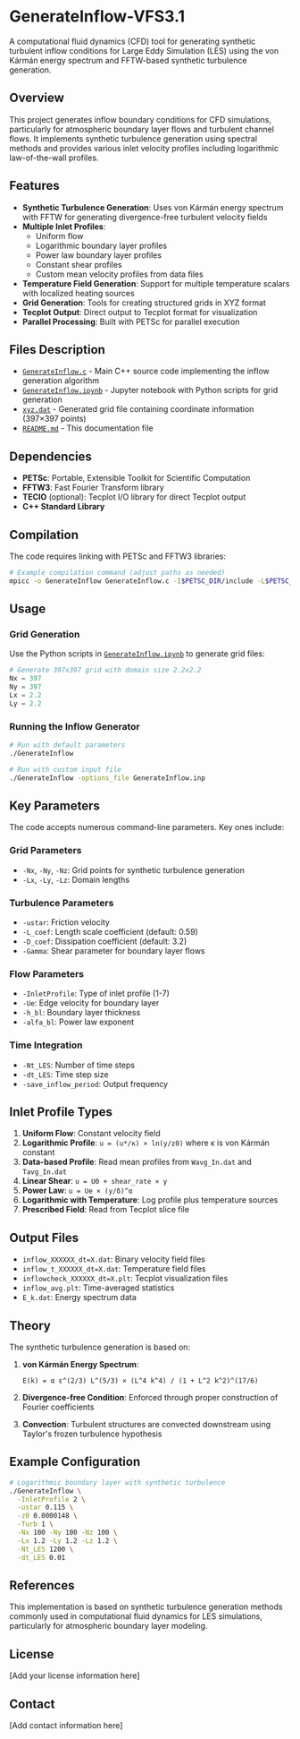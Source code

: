 # GenerateInflow-VFS3.1

A computational fluid dynamics (CFD) tool for generating synthetic turbulent inflow conditions for Large Eddy Simulation (LES) using the von Kármán energy spectrum and FFTW-based synthetic turbulence generation.

## Overview

This project generates inflow boundary conditions for CFD simulations, particularly for atmospheric boundary layer flows and turbulent channel flows. It implements synthetic turbulence generation using spectral methods and provides various inlet velocity profiles including logarithmic law-of-the-wall profiles.

## Features

- **Synthetic Turbulence Generation**: Uses von Kármán energy spectrum with FFTW for generating divergence-free turbulent velocity fields
- **Multiple Inlet Profiles**: 
  - Uniform flow
  - Logarithmic boundary layer profiles
  - Power law boundary layer profiles
  - Constant shear profiles
  - Custom mean velocity profiles from data files
- **Temperature Field Generation**: Support for multiple temperature scalars with localized heating sources
- **Grid Generation**: Tools for creating structured grids in XYZ format
- **Tecplot Output**: Direct output to Tecplot format for visualization
- **Parallel Processing**: Built with PETSc for parallel execution

## Files Description

- [`GenerateInflow.c`](GenerateInflow.c) - Main C++ source code implementing the inflow generation algorithm
- [`GenerateInflow.ipynb`](GenerateInflow.ipynb) - Jupyter notebook with Python scripts for grid generation
- [`xyz.dat`](xyz.dat) - Generated grid file containing coordinate information (397×397 points)
- [`README.md`](README.md) - This documentation file

## Dependencies

- **PETSc**: Portable, Extensible Toolkit for Scientific Computation
- **FFTW3**: Fast Fourier Transform library
- **TECIO** (optional): Tecplot I/O library for direct Tecplot output
- **C++ Standard Library**

## Compilation

The code requires linking with PETSc and FFTW3 libraries:

```bash
# Example compilation command (adjust paths as needed)
mpicc -o GenerateInflow GenerateInflow.c -I$PETSC_DIR/include -L$PETSC_DIR/lib -lpetsc -lfftw3 -lm
```

## Usage

### Grid Generation

Use the Python scripts in [`GenerateInflow.ipynb`](GenerateInflow.ipynb) to generate grid files:

```python
# Generate 397x397 grid with domain size 2.2x2.2
Nx = 397
Ny = 397  
Lx = 2.2
Ly = 2.2
```

### Running the Inflow Generator

```bash
# Run with default parameters
./GenerateInflow

# Run with custom input file
./GenerateInflow -options_file GenerateInflow.inp
```

## Key Parameters

The code accepts numerous command-line parameters. Key ones include:

### Grid Parameters
- `-Nx`, `-Ny`, `-Nz`: Grid points for synthetic turbulence generation
- `-Lx`, `-Ly`, `-Lz`: Domain lengths

### Turbulence Parameters
- `-ustar`: Friction velocity
- `-L_coef`: Length scale coefficient (default: 0.59)
- `-D_coef`: Dissipation coefficient (default: 3.2)
- `-Gamma`: Shear parameter for boundary layer flows

### Flow Parameters
- `-InletProfile`: Type of inlet profile (1-7)
- `-Ue`: Edge velocity for boundary layer
- `-h_bl`: Boundary layer thickness
- `-alfa_bl`: Power law exponent

### Time Integration
- `-Nt_LES`: Number of time steps
- `-dt_LES`: Time step size
- `-save_inflow_period`: Output frequency

## Inlet Profile Types

1. **Uniform Flow**: Constant velocity field
2. **Logarithmic Profile**: `u = (u*/κ) × ln(y/z0)` where κ is von Kármán constant
3. **Data-based Profile**: Read mean profiles from `Wavg_In.dat` and `Tavg_In.dat`
4. **Linear Shear**: `u = U0 + shear_rate × y`
5. **Power Law**: `u = Ue × (y/δ)^α`
6. **Logarithmic with Temperature**: Log profile plus temperature sources
7. **Prescribed Field**: Read from Tecplot slice file

## Output Files

- `inflow_XXXXXX_dt=X.dat`: Binary velocity field files
- `inflow_t_XXXXXX_dt=X.dat`: Temperature field files
- `inflowcheck_XXXXXX_dt=X.plt`: Tecplot visualization files
- `inflow_avg.plt`: Time-averaged statistics
- `E_k.dat`: Energy spectrum data

## Theory

The synthetic turbulence generation is based on:

1. **von Kármán Energy Spectrum**: 
   ```
   E(k) = α ε^(2/3) L^(5/3) × (L^4 k^4) / (1 + L^2 k^2)^(17/6)
   ```

2. **Divergence-free Condition**: Enforced through proper construction of Fourier coefficients

3. **Convection**: Turbulent structures are convected downstream using Taylor's frozen turbulence hypothesis

## Example Configuration

```bash
# Logarithmic boundary layer with synthetic turbulence
./GenerateInflow \
  -InletProfile 2 \
  -ustar 0.115 \
  -z0 0.0000148 \
  -Turb 1 \
  -Nx 100 -Ny 100 -Nz 100 \
  -Lx 1.2 -Ly 1.2 -Lz 1.2 \
  -Nt_LES 1200 \
  -dt_LES 0.01
```

## References

This implementation is based on synthetic turbulence generation methods commonly used in computational fluid dynamics for LES simulations, particularly for atmospheric boundary layer modeling.

## License

[Add your license information here]

## Contact

[Add contact information here]